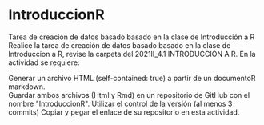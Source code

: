 # IntroduccionR
Tarea de creación de datos basado basado en la clase de Introducción a R
Realice la tarea de creación de datos basado basado en la clase de Introduccion a R, revise la carpeta del 2021II_4.1 INTRODUCCIÓN A R. En la actividad se requiere:

Generar un archivo HTML (self-contained: true) a partir de un documentoR markdown.  
Guardar ambos archivos (Html y Rmd) en un repositorio de GitHub con el nombre "IntroduccionR". 
Utilizar el control de la versión (al menos 3 commits)
Copiar y pegar el enlace de su repositorio en esta actividad.
